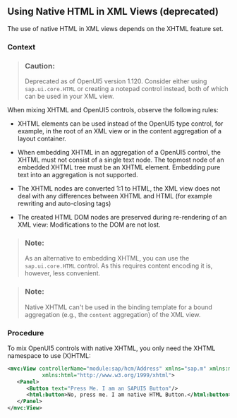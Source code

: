 <!-- loiobe54950cae1041f59d4aa97a6bade2d8 -->

## Using Native HTML in XML Views \(deprecated\)

The use of native HTML in XML views depends on the XHTML feature set.



### Context

> ### Caution:  
> Deprecated as of OpenUI5 version 1.120. Consider either using `sap.ui.core.HTML` or creating a notepad control instead, both of which can be used in your XML view.

When mixing XHTML and OpenUI5 controls, observe the following rules:

-   XHTML elements can be used instead of the OpenUI5 type control, for example, in the root of an XML view or in the content aggregation of a layout container.

-   When embedding XHTML in an aggregation of a OpenUI5 control, the XHTML must not consist of a single text node. The topmost node of an embedded XHTML tree must be an XHTML element. Embedding pure text into an aggregation is not supported.

-   The XHTML nodes are converted 1:1 to HTML, the XML view does not deal with any differences between XHTML and HTML \(for example rewriting and auto-closing tags\)

-   The created HTML DOM nodes are preserved during re-rendering of an XML view: Modifications to the DOM are not lost.


> ### Note:  
> As an alternative to embedding XHTML, you can use the `sap.ui.core.HTML` control. As this requires content encoding it is, however, less convenient.

> ### Note:  
> Native XHTML can't be used in the binding template for a bound aggregation \(e.g., the `content` aggregation\) of the XML view.



### Procedure

To mix OpenUI5 controls with native XHTML, you only need the XHTML namespace to use \(X\)HTML:

```xml
<mvc:View controllerName="module:sap/hcm/Address" xmlns="sap.m" xmlns:mvc="sap.ui.core.mvc"
           xmlns:html="http://www.w3.org/1999/xhtml">
   <Panel>
      <Button text="Press Me. I am an SAPUI5 Button"/>
      <html:button>No, press me. I am native HTML Button.</html:button>
   </Panel>
</mvc:View>
```

